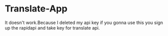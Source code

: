 # Translate-App
 It doesn't work.Because I deleted my api key if you gonna use this you sign up the rapidapi and take key for translate api.
